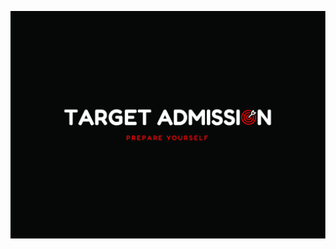 ![Organization Cover Picture](https://github.com/target-admission/.github/blob/main/profile/cover.jpg)
